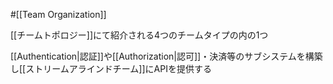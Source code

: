 #[[Team Organization]]

[[チームトポロジー]]にて紹介される4つのチームタイプの内の1つ

[[Authentication|認証]]や[[Authorization|認可]]・決済等のサブシステムを構築し[[ストリームアラインドチーム]]にAPIを提供する